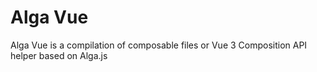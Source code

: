 # Alga Vue
Alga Vue is a compilation of composable files or Vue 3 Composition API helper based on Alga.js
